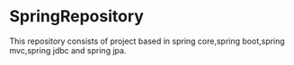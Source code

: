 # SpringRepository
This repository consists of project based in spring core,spring boot,spring mvc,spring jdbc and spring jpa.
